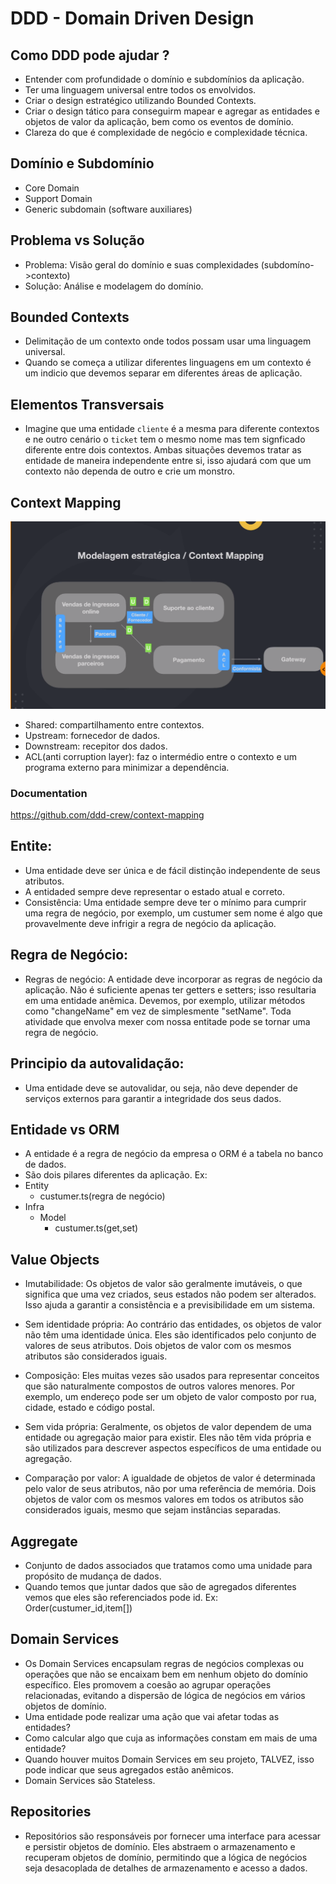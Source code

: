 # DDD - Domain Driven Design

## Como DDD pode ajudar ?

- Entender com profundidade o domínio e subdomínios da aplicação.
- Ter uma linguagem universal entre todos os envolvidos. 
- Criar o design estratégico utilizando Bounded Contexts.
- Criar o design tático para conseguirm mapear e agregar as entidades e objetos de valor da aplicação, bem como os eventos de domínio.
- Clareza do que é complexidade de negócio e complexidade técnica.

## Domínio e Subdomínio
- Core Domain
- Support Domain
- Generic subdomain (software auxiliares)

## Problema vs Solução
- Problema: Visão geral do domínio e suas complexidades (subdomíno->contexto)
- Solução: Análise e modelagem do domínio. 

## Bounded Contexts
- Delimitação de um contexto onde todos possam usar uma linguagem universal.
- Quando se começa a utilizar diferentes linguagens em um contexto é um indicio que devemos separar em diferentes áreas de aplicação.

## Elementos Transversais 
- Imagine que uma entidade `cliente` é a mesma para diferente contextos e ne outro cenário o `ticket` tem o mesmo nome mas tem signficado diferente entre dois contextos. Ambas situações devemos tratar as entidade de maneira independente entre si, isso ajudará com que um contexto não dependa de outro e crie um monstro.

## Context Mapping

![Context Mapping](https://github.com/PedroGuilhermeSilv/full-cycle/blob/develop/aulas/ddd/img/context_mapping.png )

- Shared: compartilhamento entre contextos.
- Upstream: fornecedor de dados.
- Downstream: recepitor dos dados.
- ACL(anti corruption layer): faz o intermédio entre o contexto e um programa externo para minimizar a dependência. 

### Documentation
https://github.com/ddd-crew/context-mapping

## Entite:
- Uma entidade deve ser única e de fácil distinção independente de seus atributos.
- A entidaded sempre deve representar o estado atual e correto.
- Consistência: Uma entidade sempre deve ter o mínimo para cumprir uma regra de negócio, por exemplo, um custumer sem nome é algo que provavelmente deve infrigir a regra de negócio da aplicação. 

## Regra de Negócio:
- Regras de negócio: A entidade deve incorporar as regras de negócio da aplicação. Não é suficiente apenas ter getters e setters; isso resultaria em uma entidade anêmica. Devemos, por exemplo, utilizar métodos como "changeName" em vez de simplesmente "setName". Toda atividade que envolva mexer com nossa entitade pode se tornar uma regra de negócio.

## Principio da autovalidação:
- Uma entidade deve se autovalidar, ou seja, não deve depender de serviços externos para garantir a integridade dos seus dados.

## Entidade vs ORM
- A entidade é a regra de negócio da empresa o ORM é a tabela no banco de dados.
- São dois pilares diferentes da aplicação.
Ex:
- Entity
    - custumer.ts(regra de negócio)
- Infra
    - Model
        - custumer.ts(get,set)

## Value Objects
- Imutabilidade: Os objetos de valor são geralmente imutáveis, o que significa que uma vez criados, seus estados não podem ser alterados. Isso ajuda a garantir a consistência e a previsibilidade em um sistema.

- Sem identidade própria: Ao contrário das entidades, os objetos de valor não têm uma identidade única. Eles são identificados pelo conjunto de valores de seus atributos. Dois objetos de valor com os mesmos atributos são considerados iguais.

- Composição: Eles muitas vezes são usados para representar conceitos que são naturalmente compostos de outros valores menores. Por exemplo, um endereço pode ser um objeto de valor composto por rua, cidade, estado e código postal.

- Sem vida própria: Geralmente, os objetos de valor dependem de uma entidade ou agregação maior para existir. Eles não têm vida própria e são utilizados para descrever aspectos específicos de uma entidade ou agregação.

- Comparação por valor: A igualdade de objetos de valor é determinada pelo valor de seus atributos, não por uma referência de memória. Dois objetos de valor com os mesmos valores em todos os atributos são considerados iguais, mesmo que sejam instâncias separadas.
## Aggregate
- Conjunto de dados associados que tratamos como uma unidade para propósito de mudança de dados.
- Quando temos que juntar dados que são de agregados diferentes vemos que eles são referenciados pode id. Ex: Order(custumer_id,item[])

## Domain Services
- Os Domain Services encapsulam regras de negócios complexas ou operações que não se encaixam bem em nenhum objeto do domínio específico. Eles promovem a coesão ao agrupar operações relacionadas, evitando a dispersão de lógica de negócios em vários objetos de domínio.
- Uma entidade pode realizar uma ação que vai afetar todas as entidades?
- Como calcular algo que cuja as informações constam em mais de uma entidade?
- Quando houver muitos Domain Services em seu projeto, TALVEZ, isso pode indicar que seus agregados estão anêmicos.
- Domain Services são Stateless.

## Repositories
- Repositórios são responsáveis por fornecer uma interface para acessar e persistir objetos de domínio. Eles abstraem o armazenamento e recuperam objetos de domínio, permitindo que a lógica de negócios seja desacoplada de detalhes de armazenamento e acesso a dados.